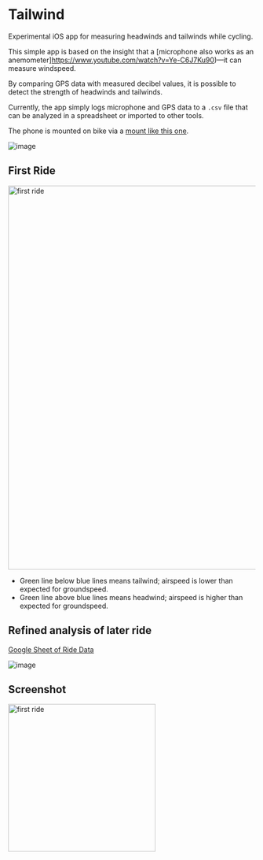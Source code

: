 # Tailwind
Experimental iOS app for measuring headwinds and tailwinds while cycling.

This simple app is based on the insight that a [microphone also works as an anemometer]https://www.youtube.com/watch?v=Ye-C6J7Ku90)—it can measure windspeed. 

By comparing GPS data with measured decibel values, it is possible to detect the strength of headwinds and tailwinds.

Currently, the app simply logs microphone and GPS data to a `.csv` file that can be analyzed in a spreadsheet or imported to other tools. 

The phone is mounted on bike via a [mount like this one](https://www.amazon.com/gp/product/B074CBYVX4/ref=oh_aui_detailpage_o08_s00?ie=UTF8&psc=1).

![image](https://user-images.githubusercontent.com/673455/42014051-77878a8c-7a5d-11e8-839f-a4cb810c5df6.png)


## First Ride
<img width="780" alt="first ride" src="https://user-images.githubusercontent.com/673455/42013725-d98193ce-7a5b-11e8-8df2-de761cd307db.png">

- Green line below blue lines means tailwind; airspeed is lower than expected for groundspeed.
- Green line above blue lines means headwind; airspeed is higher than expected for groundspeed.

## Refined analysis of later ride
[Google Sheet of Ride Data](https://docs.google.com/spreadsheets/d/1NuRT2WWrLtoPws-C2KsLPZbLnIgmoRGPuB6BTQKMl-I/edit?usp=sharing)

![image](https://user-images.githubusercontent.com/673455/42013852-6880bcee-7a5c-11e8-9a53-1094679e04ad.png)


## Screenshot
<img width="300" alt="first ride" src="https://user-images.githubusercontent.com/673455/42013611-5b93a150-7a5b-11e8-91c1-8f38aa0ea757.PNG">


